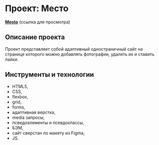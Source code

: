# Проект: Место

[**Mesto**](https://olga-grishakova.github.io/mesto-project/index.html) (ссылка для просмотра)

## Описание проекта
Проект представляет собой адаптивный одностраничный сайт
на странице которого можно добавлять фотографии, удалять их и ставить лайки.

## Инструменты и технологии

* HTML5,
* CSS,
* flexbox,
* grid,
* forms,
* адаптивная верстка,
* media запросы,
* псведоэлементы и псевдоклассы,
* БЭМ,
* сайт сверстан по макету из Figma,
* JS.
